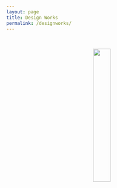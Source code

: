 ```yaml
---
layout: page
title: Design Works
permalink: /designworks/
---
```


<br><center><img src="../assets/img/my_pic2.png" width="30%"> </center><br>


<script src="https://apps.elfsight.com/p/platform.js" defer></script>
<div class="elfsight-app-68cd3327-8a9b-4110-978e-7714757dde1c"></div>
